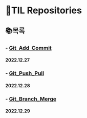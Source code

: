 # **💾TIL Repositories**

## 📚목록
### - [Git_Add_Commit](https://github.com/ParkJiHwan22/TIL/blob/master/TIL_Repositories/Git_GitHub/221227_git_1.md)
#### 2022.12.27

### - [Git_Push_Pull](https://github.com/ParkJiHwan22/TIL/blob/master/TIL_Repositories/Git_GitHub/221228_git_2.md)
#### 2022.12.28

### - [Git_Branch_Merge](https://github.com/ParkJiHwan22/TIL/blob/master/TIL_Repositories/Git_GitHub/221229_git_3.md)
#### 2022.12.29